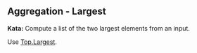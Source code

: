 <!--
  ~  Licensed to the Apache Software Foundation (ASF) under one
  ~  or more contributor license agreements.  See the NOTICE file
  ~  distributed with this work for additional information
  ~  regarding copyright ownership.  The ASF licenses this file
  ~  to you under the Apache License, Version 2.0 (the
  ~  "License"); you may not use this file except in compliance
  ~  with the License.  You may obtain a copy of the License at
  ~
  ~      http://www.apache.org/licenses/LICENSE-2.0
  ~
  ~  Unless required by applicable law or agreed to in writing, software
  ~  distributed under the License is distributed on an "AS IS" BASIS,
  ~  WITHOUT WARRANTIES OR CONDITIONS OF ANY KIND, either express or implied.
  ~  See the License for the specific language governing permissions and
  ~  limitations under the License.
  -->

Aggregation - Largest
---------------------

**Kata:** Compute a list of the two largest elements from an input.

<div class="hint">
  Use <a href="https://beam.apache.org/releases/pydoc/current/apache_beam.transforms.combiners.html#apache_beam.transforms.combiners.Top.Largest">
  Top.Largest</a>.
</div>
